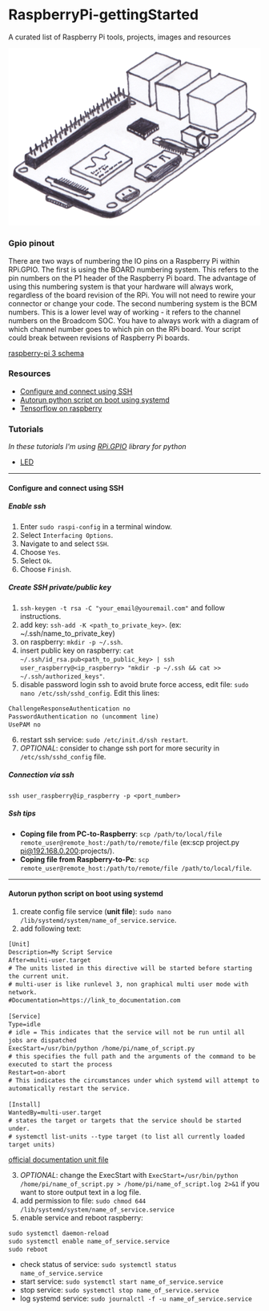 # RaspberryPi-gettingStarted
A curated list of Raspberry Pi tools, projects, images and resources

<p align="center">
  <img src="https://github.com/TommyR22/RaspberryPi-gettingStarted/blob/master/images/raspberry_pi.png"/>
</p>

### Gpio pinout
There are two ways of numbering the IO pins on a Raspberry Pi within RPi.GPIO. The first is using the BOARD numbering system. This refers to the pin numbers on the P1 header of the Raspberry Pi board. The advantage of using this numbering system is that your hardware will always work, regardless of the board revision of the RPi. You will not need to rewire your connector or change your code.
The second numbering system is the BCM numbers. This is a lower level way of working - it refers to the channel numbers on the Broadcom SOC. You have to always work with a diagram of which channel number goes to which pin on the RPi board. Your script could break between revisions of Raspberry Pi boards.

[raspberry-pi 3 schema](https://github.com/TommyR22/RaspberryPi-gettingStarted/blob/master/images/pi3_gpio.png)

### Resources
* [Configure and connect using SSH](#configure-and-connect-using-ssh)
* [Autorun python script on boot using systemd](#autorun-python-script-on-boot-using-systemd)
* [Tensorflow on raspberry](https://github.com/samjabrahams/tensorflow-on-raspberry-pi)

### Tutorials
*In these tutorials I'm using [RPi.GPIO](https://pypi.python.org/pypi/RPi.GPIO) library for python*
* [LED](#led)

---

#### Configure and connect using SSH
##### Enable ssh
1. Enter `sudo raspi-config` in a terminal window.
2. Select `Interfacing Options`.
3. Navigate to and select `SSH`.
4. Choose `Yes`.
5. Select `Ok`.
6. Choose `Finish`.

##### Create SSH private/public key
1. `ssh-keygen -t rsa -C "your_email@youremail.com"` and follow instructions.
2. add key: `ssh-add -K <path_to_private_key>`. (ex: ~/.ssh/name_to_private_key)
3. on raspberry: `mkdir -p ~/.ssh`.
4. insert public key on raspberry: `cat ~/.ssh/id_rsa.pub<path_to_public_key> | ssh user_raspberry@<ip_raspberry> "mkdir -p ~/.ssh && cat >>  ~/.ssh/authorized_keys"`.
5. disable password login ssh to avoid brute force access, edit file: `sudo nano /etc/ssh/sshd_config`.
Edit this lines:
```
ChallengeResponseAuthentication no
PasswordAuthentication no (uncomment line)
UsePAM no
```
6. restart ssh service: `sudo /etc/init.d/ssh restart`.
7. *OPTIONAL*: consider to change ssh port for more security in `/etc/ssh/sshd_config` file.

##### Connection via ssh
`ssh user_raspberry@ip_raspberry -p <port_number>`

##### Ssh tips
* **Coping file from PC-to-Raspberry**: `scp /path/to/local/file remote_user@remote_host:/path/to/remote/file` (ex:scp project.py pi@192.168.0.200:projects/).
* **Coping file from Raspberry-to-Pc**: `scp remote_user@remote_host:/path/to/remote/file /path/to/local/file`.

---

#### Autorun python script on boot using systemd
1. create config file service (**unit file**): `sudo nano /lib/systemd/system/name_of_service.service`.
2. add following text: 
 ```
[Unit]
Description=My Script Service
After=multi-user.target
# The units listed in this directive will be started before starting the current unit.
# multi-user is like runlevel 3, non graphical multi user mode with network.
#Documentation=https://link_to_documentation.com

[Service]
Type=idle
# idle = This indicates that the service will not be run until all jobs are dispatched
ExecStart=/usr/bin/python /home/pi/name_of_script.py
# this specifies the full path and the arguments of the command to be executed to start the process
Restart=on-abort
# This indicates the circumstances under which systemd will attempt to automatically restart the service.

[Install]
WantedBy=multi-user.target
# states the target or targets that the service should be started under. 
# systemctl list-units --type target (to list all currently loaded target units)
```
[official documentation unit file](https://www.freedesktop.org/software/systemd/man/systemd.unit.html) 

3. *OPTIONAL*: change the ExecStart with `ExecStart=/usr/bin/python /home/pi/name_of_script.py > /home/pi/name_of_script.log 2>&1` if you want to store output text in a log file.
4. add permission to file: `sudo chmod 644 /lib/systemd/system/name_of_service.service`
5. enable service and reboot raspberry: 
```
sudo systemctl daemon-reload
sudo systemctl enable name_of_service.service
sudo reboot
```
* check status of service: `sudo systemctl status name_of_service.service`
* start service: `sudo systemctl start name_of_service.service`
* stop service: `sudo systemctl stop name_of_service.service`
* log systemd service: `sudo journalctl -f -u name_of_service.service`



